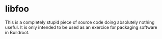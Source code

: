 # libfoo

This is a completely stupid piece of source code doing absolutely nothing useful. It is only intended to be used as an exercice for packaging software in Buildroot.
